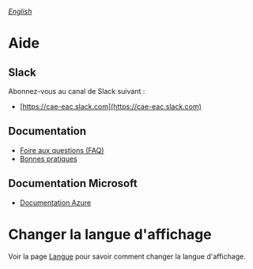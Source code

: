 _[English](../../en/help)_
# Aide

## Slack
Abonnez-vous au canal de Slack suivant :
 - [https://cae-eac.slack.com](https://cae-eac.slack.com)

## Documentation
 - [Foire aux questions (FAQ)](FAQ.md)
 - [Bonnes pratiques](BonnesPratiques.md)

## Documentation Microsoft
 - [Documentation Azure](https://docs.microsoft.com/fr-ca/azure/)

# Changer la langue d'affichage
Voir la page [Langue](Langue.md) pour savoir comment changer la langue d'affichage.
